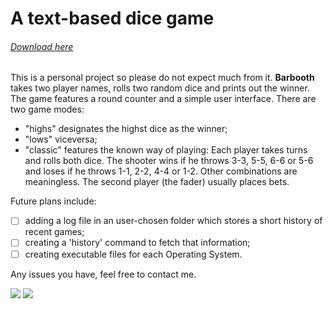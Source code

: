 # A text-based dice game

###### [Download here](https://github.com/andreinonea/barbooth/releases)

This is a personal project so please do not expect much from it. **Barbooth** takes two player names, rolls two random dice and prints out the winner. The game features a round counter and a simple user interface. There are two game modes:
- "highs" designates the highst dice as the winner; 
- "lows" viceversa;
- "classic" features the known way of playing: Each player takes turns and rolls both dice.
                                               The shooter wins if he throws 3-3, 5-5, 6-6 or 5-6 and loses if he throws 1-1, 2-2, 4-4 or 1-2.
                                               Other combinations are meaningless. The second player (the fader) usually places bets.

Future plans include:
- [ ] adding a log file in an user-chosen folder which stores a short history of recent games;
- [ ] creating a 'history' command to fetch that information;
- [ ] creating executable files for each Operating System. 

Any issues you have, feel free to contact me.

![](https://raw.githubusercontent.com/andreinonea/barbooth/master/static/screenshot0.png)
![](https://raw.githubusercontent.com/andreinonea/barbooth/master/static/screenshot1.png)
